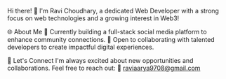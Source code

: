 Hi there! 👋
I'm Ravi Choudhary, a dedicated Web Developer with a strong focus on web technologies and a growing interest in Web3!

🌐 About Me
🚀 Currently building a full-stack social media platform to enhance community connections.
🤝 Open to collaborating with talented developers to create impactful digital experiences.

💼 Let's Connect
I'm always excited about new opportunities and collaborations. Feel free to reach out: 📧 raviaarya9708@gmail.com
